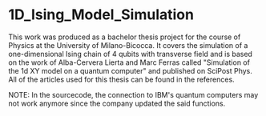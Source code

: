 # 1D_Ising_Model_Simulation

This work was produced as a bachelor thesis project for the course of Physics at the University of Milano-Bicocca. It covers the simulation of a one-dimensional Ising chain of 4 qubits with transverse field and is based on the work of Alba-Cervera Lierta and Marc Ferras called "Simulation of the 1d XY model on a quantum computer" and published on SciPost Phys. All of the articles used for this thesis can be found in the references.

NOTE: In the sourcecode, the connection to IBM's quantum computers may not work anymore since the company updated the said functions.
